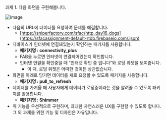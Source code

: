 과제 1. 다음 화면을 구현해봅니다.

![image](https://github.com/9weeks-flutter-sfac/assignment-hyejoo/assets/134242825/149ac701-c17c-4592-b6e1-c077cbd2f0be)


- 다음의 URL에 데이터를 요청하여 문제를 해결합니다.
    - [https://sniperfactory.com/sfac/http_day16_dogs](https://sfacassignment-default-rtdb.firebaseio.com/.json)
- 디바이스가 인터넷에 연결돼있는지 확인하는 패키지를 사용합니다.
    - **패키지명 : connectivity_plus**
    - FAB을 누르면 인터넷이 연결되어있는지 확인합니다.
    - 인터넷 연결을 확인중일 때 “인터넷 확인 중 입니다”와 로딩 위젯을 보여줍니다.
        - 이 때, 로딩 위젯은 어떠한 것이든 상관없습니다.
- 화면을 아래로 당기면 데이터를 새로 요청할 수 있도록 패키지를 사용합니다.
    - **패키지명 : pull_to_refresh**
- 데이터를 가져올 때 사용자에게 데이터가 로딩중이라는 것을 알려줄 수 있도록 패키지를 활용합니다.
    - **패키지명 : Shimmer**
- 위 기능을 우선적으로 구현하며, 최대한 자연스러운 UX를 구현할 수 있도록 합니다.
그 외 과제를 위한 기능 및 디자인은 자유입니다.

